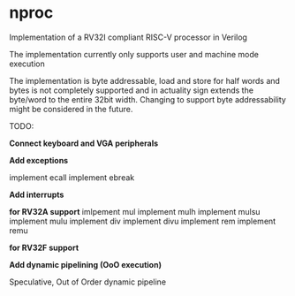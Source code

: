 # nproc
Implementation of a RV32I compliant RISC-V processor in Verilog

The implementation currently only supports user and machine mode execution

The implementation is byte addressable, load and store for half words and bytes is not completely supported and in actuality sign extends the byte/word to the entire 32bit width. Changing to support byte addressability might be considered in the future.

TODO:

**Connect keyboard and VGA peripherals**

**Add exceptions**

implement ecall
implement ebreak

**Add interrupts**

**for RV32A support**
imlpement mul
implement mulh
implement mulsu
implement mulu
implement div
implement divu
implement rem
implement remu

**for RV32F support**

**Add dynamic pipelining (OoO execution)**

Speculative, Out of Order dynamic pipeline